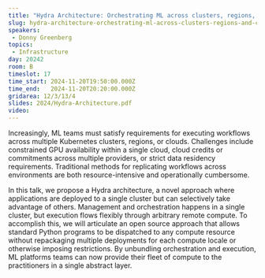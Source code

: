 ```yaml
---
title: "Hydra Architecture: Orchestrating ML across clusters, regions, and clouds"
slug: hydra-architecture-orchestrating-ml-across-clusters-regions-and-clouds
speakers:
 - Donny Greenberg
topics: 
 - Infrastructure
day: 20242
room: B
timeslot: 17
time_start: 2024-11-20T19:50:00.000Z
time_end:   2024-11-20T20:20:00.000Z
gridarea: 12/3/13/4
slides: 2024/Hydra-Architecture.pdf
video: 
---
```


Increasingly, ML teams must satisfy requirements for executing workflows across multiple Kubernetes clusters, regions, or clouds. Challenges include constrained GPU availability within a single cloud, cloud credits or commitments across multiple providers, or strict data residency requirements. Traditional methods for replicating workflows across environments are both resource-intensive and operationally cumbersome. 
 
In this talk, we propose a Hydra architecture, a novel approach where applications are deployed to a single cluster but can selectively take advantage of others. Management and orchestration happens in a single cluster, but execution flows flexibly through arbitrary remote compute. To accomplish this, we will articulate an open source approach that allows standard Python programs to be dispatched to any compute resource without repackaging multiple deployments for each compute locale or otherwise imposing restrictions. By unbundling orchestration and execution, ML platforms teams can now provide their fleet of compute to the practitioners in a single abstract layer.